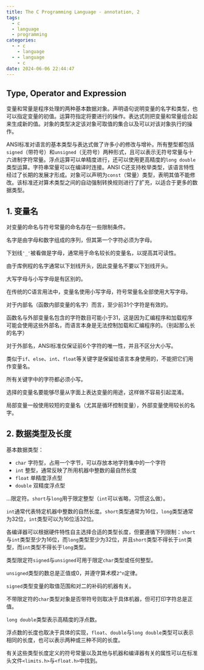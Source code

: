 ```yaml
---
title: The C Programming Language - annotation, 2
tags:
  - c
  - language
  - programming
categories:
  - - c
    - language
  - - language
    - c
date: 2024-06-06 22:44:47
---
```


## Type, Operator and Expression

变量和常量是程序处理的两种基本数据对象。声明语句说明变量的名字和类型，也可以指定变量的初值。运算符指定将要进行的操作。表达式则把变量和常量组合起来生成新的值。对象的类型决定该对象可取值的集合以及可以对该对象执行的操作。

ANSI标准对语言的基本类型与表达式做了许多小的修改与增补。所有整型都包括`signed`（带符号）和`unsigned`（无符号）两种形式，且可以表示无符号常量与十六进制字符常量。浮点运算可以单精度进行，还可以使用更高精度的`long double`类型运算。字符串常量可以在编译时连接。ANSI C还支持枚举类型，该语言特性经过了长期的发展才形成。对象可以声明为`const`（常量）类型，表明其值不能修改。该标准还对算术类型之间的自动强制转换规则进行了扩充，以适合于更多的数据类型。

## 1. 变量名

对变量的命名与符号常量的命名存在一些限制条件。

名字是由字母和数字组成的序列，但其第一个字符必须为字母。

下划线`'_'`被看做是字母，通常用于命名较长的变量名，以提高其可读性。

由于库例程的名字通常以下划线开头，因此变量名不要以下划线开头。

大写字母与小写字母是有区别的。

在传统的C语言用法中，变量名使用小写字母，符号常量名全部使用大写字母。

对于内部名（函数内部变量的名字）而言，至少前31个字符是有效的。

函数名与外部变量名包含的字符数目可能小于31，这是因为汇编程序和加载程序可能会使用这些外部名，而语言本身是无法控制加载和汇编程序的。（别起那么长的名字）

对于外部名，ANSI标准仅保证前6个字符的唯一性，并且不区分大小写。

类似于`if`、`else`、`int`、`float`等关键字是保留给语言本身使用的，不能把它们用作变量名。

所有关键字中的字符都必须小写。

选择的变量名要能够尽量从字面上表达变量的用途，这样做不容易引起混淆。

局部变量一般使用较短的变量名（尤其是循环控制变量），外部变量使用较长的名字。

## 2. 数据类型及长度

基本数据类型：

- `char` 字符型，占用一个字节，可以存放本地字符集中的一个字符
- `int` 整型，通常反映了所用机器中整数的最自然长度
- `float` 单精度浮点型
- `double` 双精度浮点型

...限定符。`short`与`long`用于限定整型（`int`可以省略，习惯这么做）。

`int`通常代表特定机器中整数的自然长度。`short`类型通常为16位，`long`类型通常为32位，`int`类型可以为16位活32位。

各编译器可以根据硬件特性自主选择合适的类型长度，但要遵循下列限制：`short`与`int`类型至少为16位，而`long`类型至少为32位，并且`short`类型不得长于`int`类型，而`int`类型不得长于`long`类型。

类型限定符`signed`与`unsigned`可用于限定`char`类型或任何整型。

`unsigned`类型的数总是正值或0，并遵守算术模`2^n`定律。

`signed`类型变量的取值范围和对二的补码的机器有关。

不带限定符的`char`类型对象是否带符号则取决于具体机器，但可打印字符总是正值。

`long double`类型表示高精度的浮点数。

浮点数的长度也取决于具体的实现，`float`、`double`与`long double`类型可以表示相同的长度，也可以表示两种或三种不同的长度。

有关这些类型长度定义的符号常量以及其他与机器和编译器有关的属性可以在标准头文件`<limits.h>`与`<float.h>`中找到。
